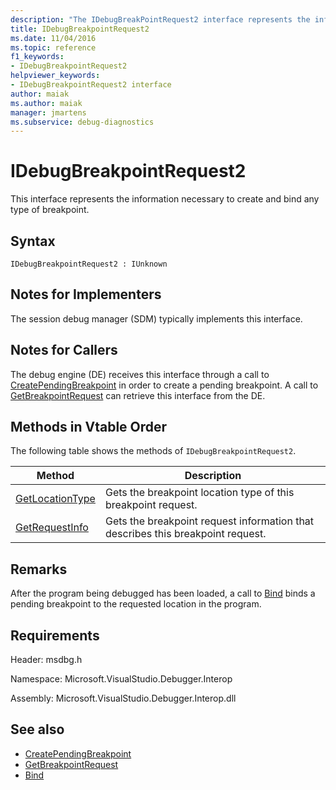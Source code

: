 ```yaml
---
description: "The IDebugBreakPointRequest2 interface represents the information necessary to create and bind any type of breakpoint."
title: IDebugBreakpointRequest2
ms.date: 11/04/2016
ms.topic: reference
f1_keywords:
- IDebugBreakpointRequest2
helpviewer_keywords:
- IDebugBreakpointRequest2 interface
author: maiak
ms.author: maiak
manager: jmartens
ms.subservice: debug-diagnostics
---
```

# IDebugBreakpointRequest2

This interface represents the information necessary to create and bind any type of breakpoint.

## Syntax

```
IDebugBreakpointRequest2 : IUnknown
```

## Notes for Implementers
 The session debug manager (SDM) typically implements this interface.

## Notes for Callers
 The debug engine (DE) receives this interface through a call to [CreatePendingBreakpoint](../../../extensibility/debugger/reference/idebugengine2-creatependingbreakpoint.md) in order to create a pending breakpoint. A call to [GetBreakpointRequest](../../../extensibility/debugger/reference/idebugpendingbreakpoint2-getbreakpointrequest.md) can retrieve this interface from the DE.

## Methods in Vtable Order
 The following table shows the methods of `IDebugBreakpointRequest2`.

|Method|Description|
|------------|-----------------|
|[GetLocationType](../../../extensibility/debugger/reference/idebugbreakpointrequest2-getlocationtype.md)|Gets the breakpoint location type of this breakpoint request.|
|[GetRequestInfo](../../../extensibility/debugger/reference/idebugbreakpointrequest2-getrequestinfo.md)|Gets the breakpoint request information that describes this breakpoint request.|

## Remarks
 After the program being debugged has been loaded, a call to [Bind](../../../extensibility/debugger/reference/idebugpendingbreakpoint2-bind.md) binds a pending breakpoint to the requested location in the program.

## Requirements
 Header: msdbg.h

 Namespace: Microsoft.VisualStudio.Debugger.Interop

 Assembly: Microsoft.VisualStudio.Debugger.Interop.dll

## See also
- [CreatePendingBreakpoint](../../../extensibility/debugger/reference/idebugengine2-creatependingbreakpoint.md)
- [GetBreakpointRequest](../../../extensibility/debugger/reference/idebugpendingbreakpoint2-getbreakpointrequest.md)
- [Bind](../../../extensibility/debugger/reference/idebugpendingbreakpoint2-bind.md)

